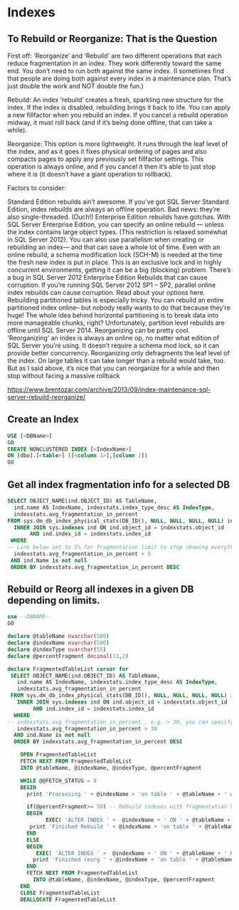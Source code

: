 # Indexes
## To Rebuild or Reorganize: That is the Question
First off: ‘Reorganize’ and ‘Rebuild’ are two different operations that each reduce fragmentation in an index. They work differently toward the same end. You don’t need to run both against the same index. (I sometimes find that people are doing both against every index in a maintenance plan. That’s just double the work and NOT double the fun.)

Rebuild: An index ‘rebuild’ creates a fresh, sparkling new structure for the index. If the index is disabled, rebuilding brings it back to life. You can apply a new fillfactor when you rebuild an index. If you cancel a rebuild operation midway, it must roll back (and if it’s being done offline, that can take a while).

Reorganize: This option is more lightweight. It runs through the leaf level of the index, and as it goes it fixes physical ordering of pages and also compacts pages to apply any previously set fillfactor settings. This operation is always online, and if you cancel it then it’s able to just stop where it is (it doesn’t have a giant operation to rollback).

Factors to consider:

Standard Edition rebuilds ain’t awesome. If you’ve got SQL Server Standard Edition, index rebuilds are always an offline operation. Bad news: they’re also single-threaded. (Ouch!)
Enterprise Edition rebuilds have gotchas. With SQL Server Enterprise Edition, you can specify an online rebuild — unless the index contains large object types. (This restriction is relaxed somewhat in SQL Server 2012). You can also use parallelism when creating or rebuilding an index— and that can save a whole lot of time. Even with an online rebuild, a schema modification lock (SCH-M) is needed at the time the fresh new index is put in place. This is an exclusive lock and in highly concurrent environments, getting it can be a big (blocking) problem.
There’s a bug in SQL Server 2012 Enterprise Edition Rebuilds that can cause corruption. If you’re running SQL Server 2012 SP1 – SP2, parallel online index rebuilds can cause corruption. Read about your options here.
Rebuilding partitioned tables is especially tricky. You can rebuild an entire partitioned index online– but nobody really wants to do that because they’re huge! The whole idea behind horizontal partitioning is to break data into more manageable chunks, right? Unfortunately, partition level rebuilds are offline until SQL Server 2014.
Reorganizing can be pretty cool. ‘Reorganizing’ an index is always an online op, no matter what edition of SQL Server you’re using. It doesn’t require a schema mod lock, so it can provide better concurrency. Reorganizing only defragments the leaf level of the index. On large tables it can take longer than a rebuild would take, too. But as I said above, it’s nice that you can reorganize for a while and then stop without facing a massive rollback

https://www.brentozar.com/archive/2013/09/index-maintenance-sql-server-rebuild-reorganize/

## Create an Index
```SQL
USE [<DBName>]
GO
CREATE NONCLUSTERED INDEX [<IndexName>]
ON [dbo].[<table>] ([<column 1>],[column 2])
GO
```

## Get all index fragmentation info for a selected DB
```SQL
SELECT OBJECT_NAME(ind.OBJECT_ID) AS TableName,
  ind.name AS IndexName, indexstats.index_type_desc AS IndexType,
  indexstats.avg_fragmentation_in_percent
FROM sys.dm_db_index_physical_stats(DB_ID(), NULL, NULL, NULL, NULL) indexstats
  INNER JOIN sys.indexes ind ON ind.object_id = indexstats.object_id
       AND ind.index_id = indexstats.index_id
 WHERE
-- Line below set to 5% for fragmentation limit to stop showing everything
  indexstats.avg_fragmentation_in_percent > 5
 AND ind.Name is not null
 ORDER BY indexstats.avg_fragmentation_in_percent DESC
```

## Rebuild or Reorg all indexes in a given DB depending on limits.
```SQL
use --DBNAME--
GO

declare @tableName nvarchar(500)
declare @indexName nvarchar(500)
declare @indexType nvarchar(55)
declare @percentFragment decimal(11,2)

declare FragmentedTableList cursor for
 SELECT OBJECT_NAME(ind.OBJECT_ID) AS TableName,
   ind.name AS IndexName, indexstats.index_type_desc AS IndexType,
   indexstats.avg_fragmentation_in_percent
 FROM sys.dm_db_index_physical_stats(DB_ID(), NULL, NULL, NULL, NULL) indexstats
   INNER JOIN sys.indexes ind ON ind.object_id = indexstats.object_id
        AND ind.index_id = indexstats.index_id
  WHERE
-- indexstats.avg_fragmentation_in_percent , e.g. > 30, you can specify any number in percent. 30% is a good starting point.
   indexstats.avg_fragmentation_in_percent > 30
  AND ind.Name is not null
  ORDER BY indexstats.avg_fragmentation_in_percent DESC

    OPEN FragmentedTableList
    FETCH NEXT FROM FragmentedTableList
    INTO @tableName, @indexName, @indexType, @percentFragment

    WHILE @@FETCH_STATUS = 0
    BEGIN
      print 'Processing ' + @indexName + 'on table ' + @tableName + ' which is ' + cast(@percentFragment as nvarchar(50)) + ' fragmented'

      if(@percentFragment>= 50) -- Rebuild indexes with fragmentation higher than this. Else Reorg
      BEGIN
            EXEC( 'ALTER INDEX ' +  @indexName + ' ON ' + @tableName + ' REBUILD; ')
       print 'Finished Rebuild ' + @indexName + 'on table ' + @tableName
      END
      ELSE
      BEGIN
         EXEC( 'ALTER INDEX ' +  @indexName + ' ON ' + @tableName + ' REORGANIZE;')
        print 'Finished reorg ' + @indexName + 'on table ' + @tableName
      END
      FETCH NEXT FROM FragmentedTableList
        INTO @tableName, @indexName, @indexType, @percentFragment
    END
    CLOSE FragmentedTableList
    DEALLOCATE FragmentedTableList
```
